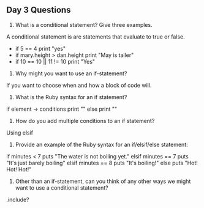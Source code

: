 ## Day 3 Questions

1. What is a conditional statement? Give three examples.

A conditional statement is are statements that evaluate to true or false.
- if 5 == 4 print "yes"
- if mary.height > dan.height print "May is taller"
- if 10 == 10 || 11 != 10 print "Yes"

1. Why might you want to use an if-statement?

If you want to choose when and how a block of code will.

1. What is the Ruby syntax for an if statement?

if element -> conditions
  print ""
else
  print ""

1. How do you add multiple conditions to an if statement?

Using elsif

1. Provide an example of the Ruby syntax for an if/elsif/else statement:

if minutes < 7
  puts "The water is not boiling yet."
elsif minutes == 7
  puts "It's just barely boiling"
elsif minutes == 8
  puts "It's boiling!"
else
  puts "Hot! Hot! Hot!"

1. Other than an if-statement, can you think of any other ways we might want to use a conditional statement?

.include?
